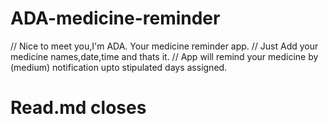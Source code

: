 # ADA-medicine-reminder
// Nice to meet you,I'm ADA. Your medicine reminder app.
// Just Add your medicine names,date,time and thats it.
// App will remind your medicine by (medium) notification upto stipulated days assigned.
# Read.md closes
